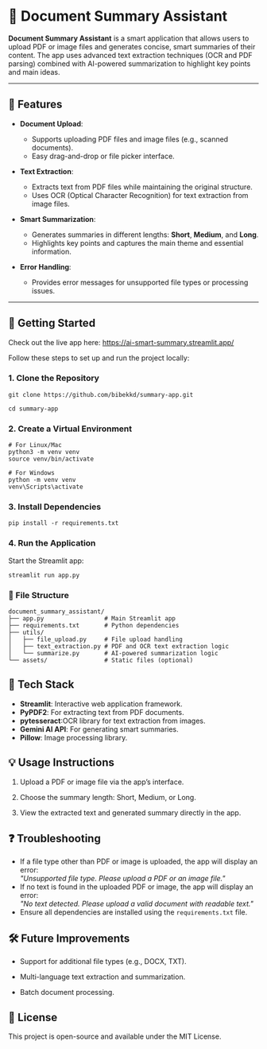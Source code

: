 # 📄 Document Summary Assistant

**Document Summary Assistant** is a smart application that allows users to upload PDF or image files and generates concise, smart summaries of their content. The app uses advanced text extraction techniques (OCR and PDF parsing) combined with AI-powered summarization to highlight key points and main ideas.

---

## 🌟 Features

- **Document Upload**:  
  - Supports uploading PDF files and image files (e.g., scanned documents).  
  - Easy drag-and-drop or file picker interface.

- **Text Extraction**:  
  - Extracts text from PDF files while maintaining the original structure.  
  - Uses OCR (Optical Character Recognition) for text extraction from image files.

- **Smart Summarization**:  
  - Generates summaries in different lengths: **Short**, **Medium**, and **Long**.  
  - Highlights key points and captures the main theme and essential information.  

- **Error Handling**:  
  - Provides error messages for unsupported file types or processing issues.

---
## 🚀 Getting Started

Check out the live app here: https://ai-smart-summary.streamlit.app/


Follow these steps to set up and run the project locally:

### 1. Clone the Repository
    git clone https://github.com/bibekkd/summary-app.git
    
    cd summary-app
    

### 2. Create a Virtual Environment
    # For Linux/Mac
    python3 -m venv venv
    source venv/bin/activate

    # For Windows
    python -m venv venv
    venv\Scripts\activate
    

### 3. Install Dependencies
    pip install -r requirements.txt

### 4. Run the Application

Start the Streamlit app:

    streamlit run app.py

### 📁 File Structure
    document_summary_assistant/
    ├── app.py                 # Main Streamlit app
    ├── requirements.txt       # Python dependencies
    ├── utils/
    │   ├── file_upload.py     # File upload handling
    │   ├── text_extraction.py # PDF and OCR text extraction logic
    │   └── summarize.py       # AI-powered summarization logic
    └── assets/                # Static files (optional)

## 🔧 Tech Stack

- **Streamlit**: Interactive web application framework. 
- **PyPDF2**: For extracting text from PDF documents.
- **pytesseract**:OCR library for text extraction from images. 
- **Gemini AI API**: For generating smart summaries. 
- **Pillow**: Image processing library.

## 💡 Usage Instructions

1. Upload a PDF or image file via the app’s interface.

2. Choose the summary length: Short, Medium, or Long.

3. View the extracted text and generated summary directly in the app.


## ❓ Troubleshooting

- If a file type other than PDF or image is uploaded, the app will display an error:  
  *"Unsupported file type. Please upload a PDF or an image file."*  
- If no text is found in the uploaded PDF or image, the app will display an error:  
  *"No text detected. Please upload a valid document with readable text."*  
- Ensure all dependencies are installed using the `requirements.txt` file.

## 🛠 Future Improvements


- Support for additional file types (e.g., DOCX, TXT). 

- Multi-language text extraction and summarization.

- Batch document processing.

## 📄 License
This project is open-source and available under the MIT License.



